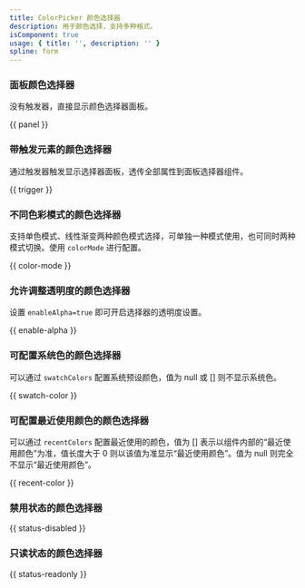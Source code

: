 ```yaml
---
title: ColorPicker 颜色选择器
description: 用于颜色选择，支持多种格式。
isComponent: true
usage: { title: '', description: '' }
spline: form
---
```


### 面板颜色选择器

没有触发器，直接显示颜色选择器面板。

{{ panel }}

### 带触发元素的颜色选择器

通过触发器触发显示选择器面板，透传全部属性到面板选择器组件。

{{ trigger }}

### 不同色彩模式的颜色选择器

支持单色模式、线性渐变两种颜色模式选择，可单独一种模式使用，也可同时两种模式切换。使用 `colorMode` 进行配置。

{{ color-mode }}

### 允许调整透明度的颜色选择器

设置 `enableAlpha=true` 即可开启选择器的透明度设置。

{{ enable-alpha }}

### 可配置系统色的颜色选择器

可以通过 `swatchColors` 配置系统预设颜色，值为 null 或 [] 则不显示系统色。

{{ swatch-color }}

### 可配置最近使用颜色的颜色选择器

可以通过 `recentColors` 配置最近使用的颜色，值为 [] 表示以组件内部的“最近使用颜色”为准，值长度大于 0 则以该值为准显示“最近使用颜色”。值为 null 则完全不显示“最近使用颜色”。

{{ recent-color }}

### 禁用状态的颜色选择器

{{ status-disabled }}

### 只读状态的颜色选择器

{{ status-readonly }}